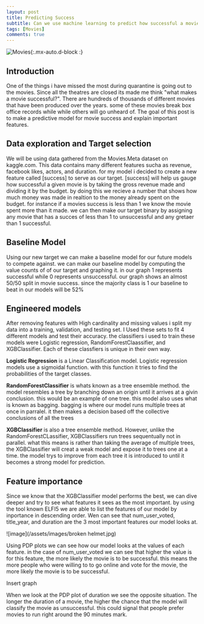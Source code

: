 ```yaml
---
layout: post
title: Predicting Success
subtitle: Can we use machine learning to predict how successful a movie will be?
tags: [Movies]
comments: true
---
```


![Movies](https://cdn.pixabay.com/photo/2017/11/24/10/43/admission-2974645_960_720.jpg){:.mx-auto.d-block :}

## Introduction

  One of the things i have missed the most during quarantine is going out to the movies. Since all the theatres are closed its made me think "what makes a movie successful?". There are hundreds of thousands of different movies that have been produced over the years. some of these movies break box office records while while others will go unheard of. The goal of this post is to make a predictive model for movie success and explain important features.
  
## Data exploration and Target selection
  
  We will be using data gathered from the Movies.Meta dataset on kaggle.com. This data contains many different features sucha as revenue, facebook likes, actors, and duration. for my model i decided to create a new feature called [success] to serve as our target. [success] will help us gauge how successful a given movie is by taking the gross revenue made and dividing it by the budget. by doing this we recieve a number that shows how much money was made in realtion to the money already spent on the budget. for instance if a movies success is less than 1 we know the movie spent more than it made. we can then make our target binary by assigning any movie that has a succes of less than 1 to unsuccessful and any gretaer than 1 successful.
  
## Baseline Model
  
  Using our new target we can make a baseline model for our future models to compete against. we can make our baseline model by computing the value counts of of our target and graphing it. in our graph 1 represents successful while 0 represents unsuccessful. our graph shows an almost 50/50 split in movie success. since the majority class is 1 our baseline to beat in our models will be 52% 
  
## Engineered models

  After removing features with High cardinality and missing values i split my data into a training, validation, and testing set. I Used these sets to fit 4 different models
and test their accuracy. the classifiers i used to train these models were Logistic regression, RandomForestClaassifier, and XGBClassifier. Each of these classfiers is unique in their own way.

**Logistic Regression** is a Linear Classification model. Logistic regression models use a sigmoidal function. with this function it tries to find the probabilities of the target classes.

**RandomForestClassifier** is whats known as a tree ensemble method. the model resembles a tree by branching down an origin until it arrives at a givin conclusion. this would be an example of one tree. this model also uses what is known as bagging. bagging is where our model runs multiple trees at once in parralel. it then makes a decision based off the collective conclusions of all the trees

**XGBClassifier** is also a tree ensemble method. However, unlike the RandomForestCLassifier, XGBClassifiers run trees sequentually not in parallel. what this means is rather than taking the average of multiple trees, the XGBClassifier will creat a weak model and expose it to trees one at a time. the model trys to improve from each tree it is introduced to until it becomes a strong model for prediction.

  
## Feature importance

  Since we know that the XGBClassifier model performs the best, we can dive deeper and try to see what features it sees as the most important. by using the tool known ELFI5 we are able to list the features of our model by inportance in descending order. Wen can see that num_user_voted, title_year, and duration are the 3 most important features our model looks at. 

![image](/assets/images/broken helmet.jpg)

  Using PDP plots we can see how our model looks at the values of each feature. in the case of num_user_voted we can see that higher the value is for this feature, the more likely the movie is to be successful. this means the more people who were willing to to go online and vote for the movie, the more likely the movie is to be successful.
  
Insert graph

  When we look at the PDP plot of duration we see the opposite situation. The longer the duration of a movie, the higher the chance that the model will classify the movie as unsuccessful. this could signal that people prefer movies to run right around the 90 minutes mark.
